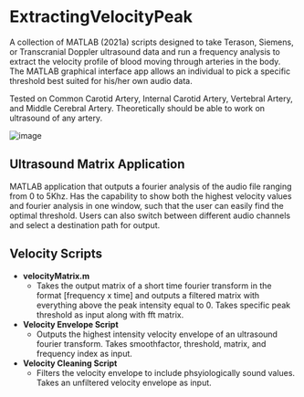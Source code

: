 # ExtractingVelocityPeak

A collection of MATLAB (2021a) scripts designed to take Terason, Siemens, or Transcranial Doppler ultrasound data and run a frequency analysis to extract the
velocity profile of blood moving through arteries in the body. The MATLAB graphical interface app allows an individual to pick a specific threshold
best suited for his/her own audio data. 

Tested on Common Carotid Artery, Internal Carotid Artery, Vertebral Artery, and Middle Cerebral Artery. Theoretically should be able to work on ultrasound of any artery.

![image](https://github.com/Aaronlozhkin/ExtractingVelocityPeak/assets/23532191/a2b7d585-0856-4e94-ae62-4e6edf5f39cf)


## Ultrasound Matrix Application
MATLAB application that outputs a fourier analysis of the audio file ranging from 0 to 5Khz. Has the capability to show both the highest velocity values and fourier analysis in one window, such that the user can easily find the optimal threshold. Users can also switch between different audio channels and select a destination path for output. 

## Velocity Scripts
- **velocityMatrix.m**
    - Takes the output matrix of a short time fourier transform in the format [frequency x time] and outputs a filtered matrix with everything above the peak intensity equal to 0. Takes specific peak threshold as input along with fft matrix.
- **Velocity Envelope Script**
    - Outputs the highest intensity velocity envelope of an ultrasound fourier transform. Takes smoothfactor, threshold, matrix, and frequency index as input.
- **Velocity Cleaning Script**
    - Filters the velocity envelope to include phsyiologically sound values. Takes an unfiltered velocity envelope as input.
